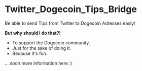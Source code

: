 # Twitter_Dogecoin_Tips_Bridge
Be able to send Tips from Twitter to Dogecoin Adresses easly!

**But why should I do that?!**

* To support the Dogecoin community.
* Just for the sake of doing it.
* Because it's fun.

... soon more information here :)
